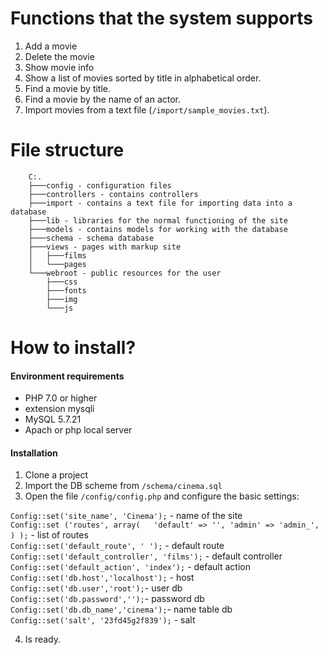 <h1>Functions that the system supports</h1>

1. Add a movie
2. Delete the movie
3. Show movie info
4. Show a list of movies sorted by title in alphabetical order.
5. Find a movie by title.
6. Find a movie by the name of an actor.
7. Import movies from a text file (`/import/sample_movies.txt`).
<h1> File structure </h1>

		C:.
		├───config - configuration files
		├───controllers - contains controllers
		├───import - contains a text file for importing data into a database
		├───lib - libraries for the normal functioning of the site
		├───models - contains models for working with the database 
		├───schema - schema database
		├───views - pages with markup site
		│   ├───films
		│   └───pages
		└───webroot - public resources for the user
		    ├───css
		    ├───fonts
		    ├───img
		    └───js
		
<h1>How to install?</h1>
<h4>Environment requirements</h4>

* PHP 7.0 or higher
* extension mysqli
* MySQL 5.7.21 
* Apach or php local server

<h4>Installation</h4>

1. Clone a project
2. Import the DB scheme from `/schema/cinema.sql`
3. Open the file `/config/config.php` and configure the basic settings:

`Config::set('site_name', 'Cinema');` - name of the site
<br>
`Config::set ('routes', array(  
    'default' => '',
    'admin' => 'admin_',
) );` - list of routes
<br>
`Config::set('default_route', '
');` - default route
<br>
`Config::set('default_controller', 'films');` - default controller
`Config::set('default_action', 'index');` - default action
<br>
`Config::set('db.host','localhost');` - host
<br>
`Config::set('db.user','root');`- user db
<br>
`Config::set('db.password','');`- password db
<br>
`Config::set('db.db_name','cinema');`- name table db
<br>
`Config::set('salt', '23fd45g2f839');` - salt
<br>

4. Is ready.




